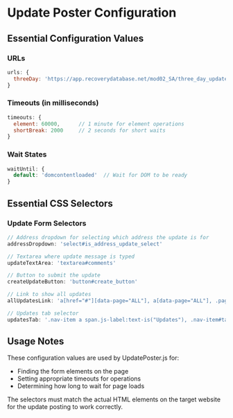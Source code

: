 # Update Poster Configuration

## Essential Configuration Values

### URLs
```javascript
urls: {
  threeDay: 'https://app.recoverydatabase.net/mod02_SA/three_day_updates.php?num_of_days=3&agent=&case_worker=&investigator=&ctnames=&include_skips=Yes&level_limit=0&exclude_today=Yes&submit=Update'
}
```

### Timeouts (in milliseconds)
```javascript
timeouts: {
  element: 60000,      // 1 minute for element operations
  shortBreak: 2000     // 2 seconds for short waits
}
```

### Wait States
```javascript
waitUntil: {
  default: 'domcontentloaded'  // Wait for DOM to be ready
}
```

## Essential CSS Selectors

### Update Form Selectors
```javascript
// Address dropdown for selecting which address the update is for
addressDropdown: 'select#is_address_update_select'

// Textarea where update message is typed
updateTextArea: 'textarea#comments'

// Button to submit the update
createUpdateButton: 'button#create_button'

// Link to show all updates
allUpdatesLink: 'a[href="#"][data-page="ALL"], a[data-page="ALL"], .page-link[data-page="ALL"]'

// Updates tab selector
updatesTab: '.nav-item a span.js-label:text-is("Updates"), .nav-item#tab_6 a, li.nav-item#tab_6 a.nav-link, a[onclick*="switchTab(6)"], #tab_6 a, .nav-link[href*="tab=6"]'
```

## Usage Notes

These configuration values are used by UpdatePoster.js for:
- Finding the form elements on the page
- Setting appropriate timeouts for operations
- Determining how long to wait for page loads

The selectors must match the actual HTML elements on the target website for the update posting to work correctly.